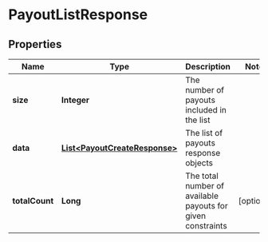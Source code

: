 

# PayoutListResponse


## Properties

| Name | Type | Description | Notes |
|------------ | ------------- | ------------- | -------------|
|**size** | **Integer** | The number of payouts included in the list |  |
|**data** | [**List&lt;PayoutCreateResponse&gt;**](PayoutCreateResponse.md) | The list of payouts response objects |  |
|**totalCount** | **Long** | The total number of available payouts for given constraints |  [optional] |



